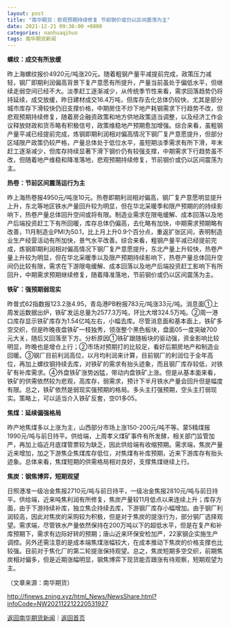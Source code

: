 ```yaml
---
layout: post
title: "南华期货：悲观预期持续修复 节前钢价或仍以区间震荡为主"
date: 2021-12-21 09:36:00 +0800
categories: nanhuaqihuo
tags: 南华期货新闻
---
```

<p><strong>螺纹：成交有所放缓</strong></p>
 <p>昨上海螺纹报价4920元/吨涨20元。随着粗钢产量平减提前完成，政策压力减轻，钢厂即期利润偏高背景下复产意愿有所提升，产量当前虽处于偏低水平，但继续走弱空间已经不大。淡季赶工逐渐减少，从传统季节性来看，需求回落趋势仍将持延续，成交放缓，昨日建材成交16.4万吨，但库存去化总体仍较快，尤其是部分城市库存下滑较快仍旧支撑价格，中期房住不炒下地产耗钢需求下行趋势不改，但悲观预期持续修复，随着房企融资政策和地方供地政策适当调整，以及经济工作会议释放财政和货币略有积极信号，政策维稳地产预期愈加增强。综合来看，虽粗钢产量平减已经提前完成，炼钢即期利润相对偏高情况下钢厂复产意愿提升，但部分区域限产政策仍较严格，产量总体处于低位水平，虽短期淡季需求有所下滑，年末赶工逐渐减少，但库存持续显著下滑下钢价仍有较强支撑，中期需求下行趋势虽不改，但随着地产维稳和降准落地，悲观预期持续修复，节前钢价或仍以区间震荡为主。</p>
 <p><strong>热卷：节前区间震荡运行为主</strong></p>
 <p>昨上海热卷报4950元/吨涨10元。热卷即期利润相对偏高，钢厂复产意愿明显提升上升，东北等地区铁水产量回升较为明显，但在华北采暖季和限产预期的的持续影响下，热卷产量总体回升空间或将有限。制造业需求在限电缓解、成本回落以及地产后端投资赶工下有所回暖，库存总体仍偏高，去化略有加快，中期需求预期略有改善，11月制造业PMI为50.1，比上月上升0.9个百分点，重返扩张区间，表明制造业生产经营活动有所加快，景气水平改善。综合来看，粗钢产量平减已经提前完成，炼钢即期利润相对偏高情况下钢厂复产意愿提升，东北产量上升较快，热卷产量上升较为明显，但在华北采暖季以及限产预期持续影响下，热卷产量总体回升空间仍比较有限，需求在下游限电缓解、成本回落以及地产后端投资赶工影响下有所回升，中期需求预期继续修复，随着降准落地，节前钢价或仍以区间震荡为主。</p>
 <p><strong>铁矿：强预期弱现实</strong></p>
 <p>昨普式62指数报123.2涨4.95，青岛港PB粉报783元/吨涨33元/吨。消息面①上周发运数据出炉，铁矿发运总量为2577.3万吨，环比大增324.5万吨。②周一港口库存显示铁矿库存为1.54亿吨左右，小幅去库。尽管消息面和基本面上，铁矿多空交织，但是昨晚夜盘铁矿一枝独秀，领涨整个黑色板块，盘面05一度突破700元大关，随后又回落至下方。分析原因①铁矿跟随板块的驱动强，资金影响比较明显，昨晚也是增仓上行；②市场对预期打的比较足，看好后期房地产和制造业回暖。③钢厂目前利润高位，以月均利润来计算，目前钢厂的利润位于全年高位，再加上螺纹钢持续去库，对铁矿的需求有抬头迹象，而且钢厂库存较低，对铁矿有补库需求。④外盘铁矿涨势凶猛，带动内盘铁矿上涨。但是从基本面来看，铁矿的供需依然较为悲观，高库存，弱需求，预计下半月铁水产量会回升但是幅度有限。总之，铁矿依然是弱现实强预期的格局。多头主打强预期，空头主打弱现实。策略上，可以适当介入铁矿反套，空01多05。</p>
 <p><strong>焦煤：延续偏强格局</strong></p>
 <p>昨产地焦煤多以上涨为主，山西部分市场上涨150-200元/吨不等。蒙5精煤报1990元/吨与前日持平。供给端，上周孝义煤矿事件有所发酵，相关部门监管加严，再加上临近月底煤管票较为缺乏，因此供给端有收缩预期。需求端，焦炭产量近来增加，加之下游焦企焦煤库存低位，对焦煤有补库预期，近来下游库存有抬头迹象。总体来看，焦煤短期的供需格局相对良好，支撑焦煤继续上行。</p>
 <p><strong>焦炭：钢焦博弈，短期观望</strong></p>
 <p>日照港准一级冶金焦报2710元/吨与前日持平，一级冶金焦报2810元/吨与前日持平。供给端，近来吨焦利润有所修复，焦炭产量较11月低点以来连续上升；库存方面，由于下游持续补库，独立焦企持续去库，下游钢厂库存小幅增加。由于钢厂利润较高，因此对焦炭的采购较为积极，但是对于焦炭的提涨行为，部分钢厂选择观望。需求端，尽管铁水产量依然保持在200万吨以下的超低水平，但是在复产和补库预期下，需求有边际好转的预期；唐山近来环保安检加严，22家钢企实施生产调控。另外还需注意的是成本端焦煤涨幅较大，在成本推动下焦炭的价格支撑也比较强。目前对于焦化厂的第二轮提涨保持观望。总之，焦炭短期多空交织，前期焦炭相对偏多，但是近期涨幅明显，钢焦博弈下现货能否跟涨有待观察，短期观望为主。</p><p class="em_media">（文章来源：南华期货）</p>

<http://finews.zning.xyz/html_News/NewsShare.html?infoCode=NW202112212220531927>

[返回南华期货新闻](//finews.withounder.com/category/nanhuaqihuo.html)｜[返回首页](//finews.withounder.com/)
